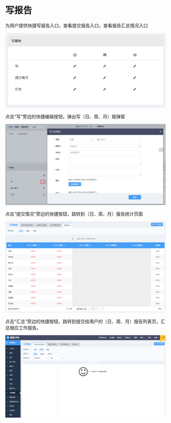 # 写报告

为用户提供快捷写报告入口，查看提交报告入口，查看报告汇总情况入口

![](/assets/工作报告11import.png)

点击“写”旁边的快捷编辑按钮，弹出写（日、周、月）报弹窗

![](/assets/工作台报告1import.png)

点击“提交情况”旁边的快捷按钮，跳转到（日、周、月）报告统计页面

![](/assets/工作报告2import.png)

点击“汇总”旁边的快捷按钮，跳转到提交给用户的（日、周、月）报告列表页，汇总相应工作报告。

![](/assets/工作台报告2import.png)


